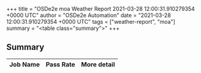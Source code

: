 +++
title = "OSDe2e moa Weather Report 2021-03-28 12:00:31.910279354 +0000 UTC"
author = "OSDe2e Automation"
date = "2021-03-28 12:00:31.910279354 +0000 UTC"
tags = ["weather-report", "moa"]
summary = "<table class=\"summary\"></table>"
+++
## Summary

| Job Name | Pass Rate | More detail |
|----------|-----------|-------------|



